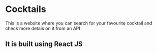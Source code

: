 # Cocktails 

This is a website where you can search for your favourite cocktail and check more detais on it from an API

## It is built using React JS
